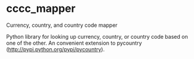 cccc_mapper
===========

Currency, country, and country code mapper

Python library for looking up currency, country, or country code based on one of the other.
An convenient extension to pycountry (http://pypi.python.org/pypi/pycountry).